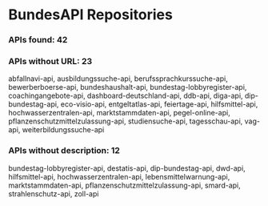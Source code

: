 # BundesAPI Repositories
### APIs found: 42
### APIs without URL: 23

abfallnavi-api, ausbildungssuche-api, berufssprachkurssuche-api, bewerberboerse-api, bundeshaushalt-api, bundestag-lobbyregister-api, coachingangebote-api, dashboard-deutschland-api, ddb-api, diga-api, dip-bundestag-api, eco-visio-api, entgeltatlas-api, feiertage-api, hilfsmittel-api, hochwasserzentralen-api, marktstammdaten-api, pegel-online-api, pflanzenschutzmittelzulassung-api, studiensuche-api, tagesschau-api, vag-api, weiterbildungssuche-api

### APIs without description: 12

bundestag-lobbyregister-api, destatis-api, dip-bundestag-api, dwd-api, hilfsmittel-api, hochwasserzentralen-api, lebensmittelwarnung-api, marktstammdaten-api, pflanzenschutzmittelzulassung-api, smard-api, strahlenschutz-api, zoll-api
